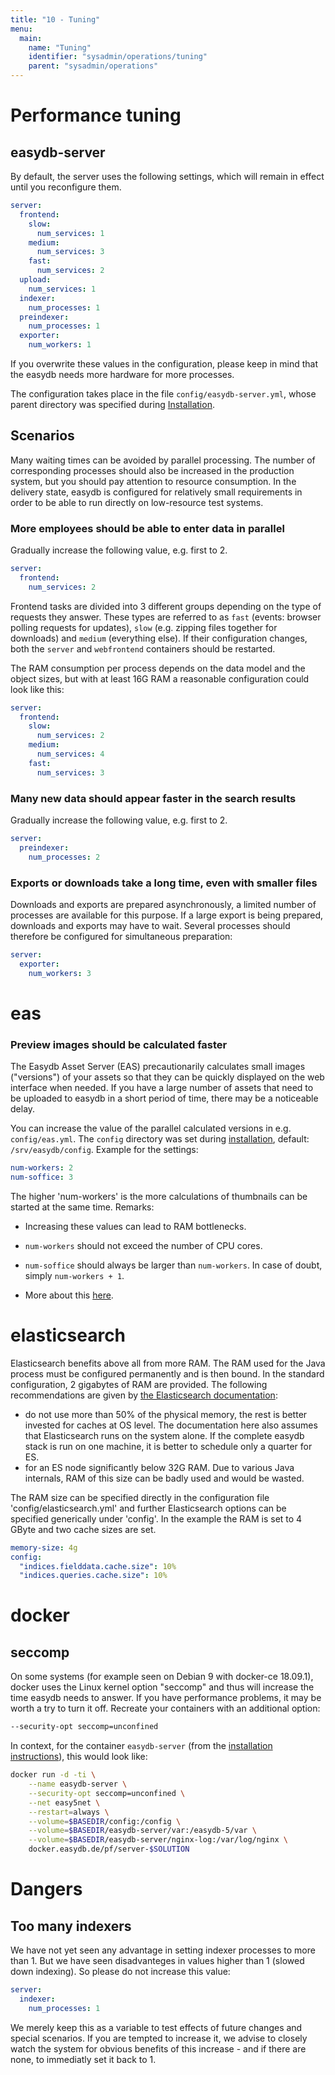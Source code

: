 ```yaml
---
title: "10 - Tuning"
menu:
  main:
    name: "Tuning"
    identifier: "sysadmin/operations/tuning"
    parent: "sysadmin/operations"
---
```

# Performance tuning

## easydb-server

By default, the server uses the following settings, which will remain in effect until you reconfigure them.

```yaml
server:
  frontend:
    slow:
      num_services: 1
    medium:
      num_services: 3
    fast:
      num_services: 2
  upload:
    num_services: 1
  indexer:
    num_processes: 1
  preindexer:
    num_processes: 1
  exporter:
    num_workers: 1
```

If you overwrite these values in the configuration, please keep in mind that the easydb needs more hardware for more processes.

The configuration takes place in the file `config/easydb-server.yml`, whose parent directory was specified during [Installation](/en/sysadmin/installation).

## Scenarios

Many waiting times can be avoided by parallel processing. The number of corresponding processes should also be increased in the production system, but you should pay attention to resource consumption. In the delivery state, easydb is configured for relatively small requirements in order to be able to run directly on low-resource test systems.

### More employees should be able to enter data in parallel

Gradually increase the following value, e.g. first to 2.

```yaml
server:
  frontend:
    num_services: 2
```

Frontend tasks are divided into 3 different groups depending on the type of requests they answer. These types are referred to as `fast` (events: browser polling requests for updates), `slow` (e.g. zipping files together for downloads) and `medium` (everything else). If their configuration changes, both the `server` and `webfrontend` containers should be restarted.

The RAM consumption per process depends on the data model and the object sizes, but with at least 16G RAM a reasonable configuration could look like this:

```yaml
server:
  frontend:
    slow:
      num_services: 2
    medium:
      num_services: 4
    fast:
      num_services: 3
```

### Many new data should appear faster in the search results

Gradually increase the following value, e.g. first to 2.

```yaml
server:
  preindexer:
    num_processes: 2
```

### Exports or downloads take a long time, even with smaller files

Downloads and exports are prepared asynchronously, a limited number of processes are available for this purpose. If a large export is being prepared, downloads and exports may have to wait. Several processes should therefore be configured for simultaneous preparation:

```yaml
server:
  exporter:
    num_workers: 3
```

# eas

### Preview images should be calculated faster

The Easydb Asset Server (EAS) precautionarily calculates small images ("versions") of your assets so that they can be quickly displayed on the web interface when needed. If you have a large number of assets that need to be uploaded to easydb in a short period of time, there may be a noticeable delay.

You can increase the value of the parallel calculated versions in e.g. `config/eas.yml`. The `config` directory was set during [installation](/en/sysadmin/installation), default: `/srv/easydb/config`. Example for the settings:

```yaml
num-workers: 2
num-soffice: 3
```

The higher 'num-workers' is the more calculations of thumbnails can be started at the same time. Remarks: 

* Increasing these values can lead to RAM bottlenecks.

* `num-workers` should not exceed the number of CPU cores.

* `num-soffice` should always be larger than `num-workers`. In case of doubt, simply `num-workers + 1`.

* More about this [here](/en/sysadmin/eas/conf/#eas-num-workers).

# elasticsearch

Elasticsearch benefits above all from more RAM. The RAM used for the Java process must be configured permanently and is then bound. In the standard configuration, 2 gigabytes of RAM are provided. The following recommendations are given by [the Elasticsearch documentation](https://www.elastic.co/guide/en/elasticsearch/reference/5.6/heap-size.html):

* do not use more than 50% of the physical memory, the rest is better invested for caches at OS level. The documentation here also assumes that Elasticsearch runs on the system alone. If the complete easydb stack is run on one machine, it is better to schedule only a quarter for ES.
* for an ES node significantly below 32G RAM. Due to various Java internals, RAM of this size can be badly used and would be wasted.

The RAM size can be specified directly in the configuration file 'config/elasticsearch.yml' and further Elasticsearch options can be specified generically under 'config'. In the example the RAM is set to 4 GByte and two cache sizes are set.

```yaml
memory-size: 4g
config:
  "indices.fielddata.cache.size": 10%
  "indices.queries.cache.size": 10%
```

# docker

## seccomp

On some systems (for example seen on Debian 9 with docker-ce 18.09.1), docker uses the Linux kernel option "seccomp" and thus will increase the time easydb needs to answer. If you have performance problems, it may be worth a try to turn it off. Recreate your containers with an additional option:

```bash
--security-opt seccomp=unconfined
```

In context, for the container `easydb-server` (from the [installation instructions](../../installation/#start)), this would look like:

```bash
docker run -d -ti \
    --name easydb-server \
    --security-opt seccomp=unconfined \
    --net easy5net \
    --restart=always \
    --volume=$BASEDIR/config:/config \
    --volume=$BASEDIR/easydb-server/var:/easydb-5/var \
    --volume=$BASEDIR/easydb-server/nginx-log:/var/log/nginx \
    docker.easydb.de/pf/server-$SOLUTION
```

# Dangers

## Too many indexers

We have not yet seen any advantage in setting indexer processes to more than 1. But we have seen disadvanteges in values higher than 1 (slowed down indexing). So please do not increase this value:

```yaml
server:
  indexer:
    num_processes: 1
```

We merely keep this as a variable to test effects of future changes and special scenarios. If you are tempted to increase it, we advise to closely watch the system for obvious benefits of this increase - and if there are none, to immediatly set it back to 1.

